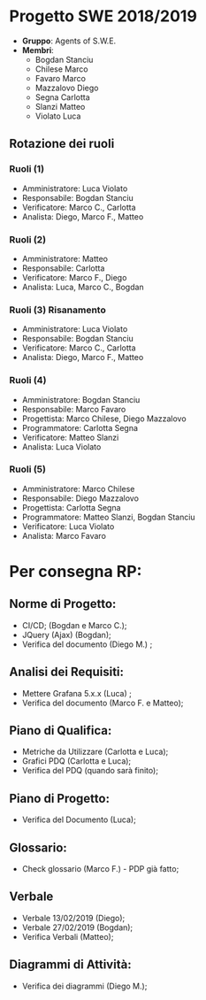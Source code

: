# Progetto SWE 2018/2019

* __Gruppo__: Agents of S.W.E.
* __Membri__:
  * Bogdan Stanciu
  * Chilese Marco
  * Favaro Marco
  * Mazzalovo Diego
  * Segna Carlotta
  * Slanzi Matteo
  * Violato Luca


## Rotazione dei ruoli
### Ruoli (1)
- Amministratore: Luca Violato
- Responsabile: Bogdan Stanciu
- Verificatore: Marco C., Carlotta
- Analista: Diego, Marco F., Matteo

### Ruoli (2)
- Amministratore: Matteo
- Responsabile: Carlotta
- Verificatore: Marco F., Diego
- Analista: Luca, Marco C., Bogdan


### Ruoli (3) Risanamento
- Amministratore: Luca Violato
- Responsabile: Bogdan Stanciu
- Verificatore: Marco C., Carlotta
- Analista: Diego, Marco F., Matteo

### Ruoli (4)
- Amministratore: Bogdan Stanciu
- Responsabile: Marco Favaro
- Progettista: Marco Chilese, Diego Mazzalovo
- Programmatore: Carlotta Segna
- Verificatore: Matteo Slanzi
- Analista: Luca Violato

### Ruoli (5)
- Amministratore: Marco Chilese
- Responsabile: Diego Mazzalovo
- Progettista: Carlotta Segna
- Programmatore: Matteo Slanzi, Bogdan Stanciu
- Verificatore: Luca Violato
- Analista: Marco Favaro

# Per consegna RP:

## Norme di Progetto: 
  - CI/CD; (Bogdan e Marco C.);
  - JQuery (Ajax) (Bogdan);
  - Verifica del documento (Diego M.) ;

## Analisi dei Requisiti:
  - Mettere Grafana 5.x.x (Luca) ; 
  - Verifica del documento (Marco F. e Matteo);  

## Piano di Qualifica: 
  - Metriche da Utilizzare (Carlotta e Luca);
  - Grafici PDQ (Carlotta e Luca);
  - Verifica del PDQ (quando sarà finito);

## Piano di Progetto:
  - Verifica del Documento (Luca);

## Glossario: 
  - Check glossario (Marco F.) - PDP già fatto;

## Verbale
  - Verbale 13/02/2019 (Diego);
  - Verbale 27/02/2019 (Bogdan);
  - Verifica Verbali (Matteo);

## Diagrammi di Attività:
  - Verifica dei diagrammi (Diego M.);

